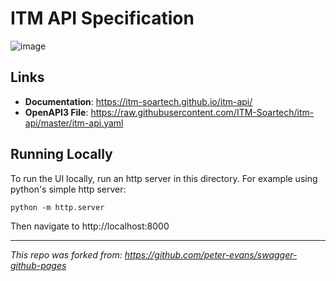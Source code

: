 # ITM API Specification

![image](https://github.com/ITM-Soartech/itm-api/assets/136823353/b9e62182-a0c8-40b5-b6bb-48622f339a84)


## Links

  - **Documentation**: https://itm-soartech.github.io/itm-api/
  - **OpenAPI3 File**: https://raw.githubusercontent.com/ITM-Soartech/itm-api/master/itm-api.yaml


## Running Locally

To run the UI locally, run an http server in this directory. For example using python's simple http server:

```
python -m http.server
```

Then navigate to http://localhost:8000


---

*This repo was forked from: https://github.com/peter-evans/swagger-github-pages*

